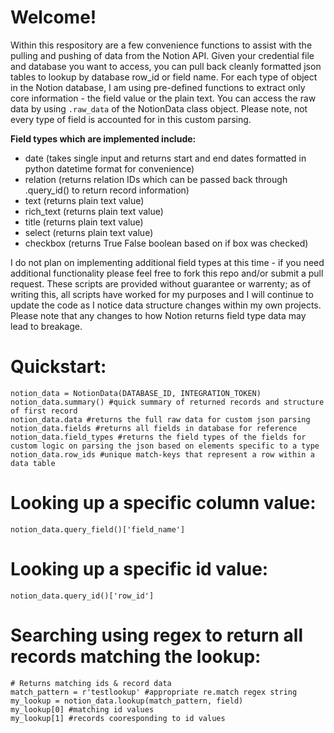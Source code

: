 # Welcome! 

Within this respository are a few convenience functions to assist with the pulling and pushing of data from the Notion API.
Given your credential file and database you want to access, you can pull back cleanly formatted json tables to lookup by database row_id or field name.
For each type of object in the Notion database, I am using pre-defined functions to extract only core information - the field value or the plain text.
You can access the raw data by using `.raw_data` of the NotionData class object.
Please note, not every type of field is accounted for in this custom parsing. 

**Field types which are implemented include:**
- date (takes single input and returns start and end dates formatted in python datetime format for convenience)
- relation (returns relation IDs which can be passed back through .query_id() to return record information)
- text (returns plain text value)
- rich_text (returns plain text value)
- title (returns plain text value)
- select (returns plain text value)
- checkbox (returns True False boolean based on if box was checked)

I do not plan on implementing additional field types at this time - if you need additional functionality please feel free to fork this repo and/or submit a pull request. These scripts are provided without guarantee or warrenty; as of writing this, all scripts have worked for my purposes and I will continue to update the code as I notice data structure changes within my own projects. Please note that any changes to how Notion returns field type data may lead to breakage.

# Quickstart:
```
notion_data = NotionData(DATABASE_ID, INTEGRATION_TOKEN)
notion_data.summary() #quick summary of returned records and structure of first record
notion_data.data #returns the full raw data for custom json parsing
notion_data.fields #returns all fields in database for reference
notion_data.field_types #returns the field types of the fields for custom logic on parsing the json based on elements specific to a type
notion_data.row_ids #unique match-keys that represent a row within a data table
```
# Looking up a specific column value:
`notion_data.query_field()['field_name']`

# Looking up a specific id value: 
`notion_data.query_id()['row_id']`

# Searching using regex to return all records matching the lookup:
```
# Returns matching ids & record data
match_pattern = r'testlookup' #appropriate re.match regex string
my_lookup = notion_data.lookup(match_pattern, field)
my_lookup[0] #matching id values
my_lookup[1] #records cooresponding to id values

```
